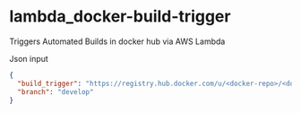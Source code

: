 # lambda_docker-build-trigger
Triggers Automated Builds in docker hub via AWS Lambda



Json input
```json
{
  "build_trigger": "https://registry.hub.docker.com/u/<docker-repo>/<docker-image>/trigger/token/",
  "branch": "develop"
}
```
